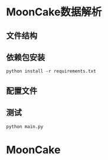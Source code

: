 # MoonCake数据解析


## 文件结构

## 依赖包安装
```shell
python install -r requirements.txt
```

## 配置文件

## 测试
```shell
python main.py
```
# MoonCake
